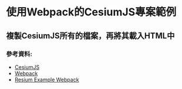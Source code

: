 # 使用Webpack的CesiumJS專案範例

## 複製CesiumJS所有的檔案，再將其載入HTML中

### 參考資料:

* [CesiumJS](https://cesium.com/cesiumjs/)  
* [Webpack](https://webpack.js.org/)  
* [Resium Example Webpack](https://github.com/reearth/resium/tree/main/example/webpackp)  